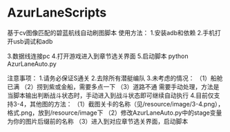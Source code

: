 # AzurLaneScripts
基于cv图像匹配的碧蓝航线自动刷图脚本
使用方法：
1.安装adb和依赖
2.手机打开usb调试和adb


3.数据线连接pc
4.打开游戏进入到章节选关界面
5.启动脚本
python AzurLaneAuto.py


注意事项：
1.请务必保证S通关
2.去除所有潜艇编队
3.未考虑的情况：
	（1）船舱已满
	（2）捞到紫或金船，需要多点一下
	（3）道路不通
需要手动处理，方法是当脚本输出判断战斗状态时，手动进入到战斗状态即可继续自动执行
4.目前仅支持3-4，其他图的方法：
	（1）截图关卡的名称（见/resource/image/3-4.png），格式.png，放到/resource/image下
	（2）修改AzurLaneAuto.py中的stage变量为你的图片后缀前的名称
	（3）进入到对应章节选关界面，启动脚本